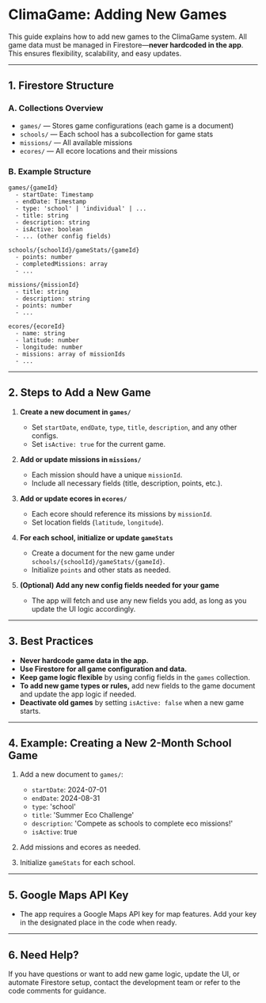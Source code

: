 # ClimaGame: Adding New Games

This guide explains how to add new games to the ClimaGame system. All game data must be managed in Firestore—**never hardcoded in the app**. This ensures flexibility, scalability, and easy updates.

---

## 1. Firestore Structure

### **A. Collections Overview**
- `games/` — Stores game configurations (each game is a document)
- `schools/` — Each school has a subcollection for game stats
- `missions/` — All available missions
- `ecores/` — All ecore locations and their missions

### **B. Example Structure**
```
games/{gameId}
  - startDate: Timestamp
  - endDate: Timestamp
  - type: 'school' | 'individual' | ...
  - title: string
  - description: string
  - isActive: boolean
  - ... (other config fields)

schools/{schoolId}/gameStats/{gameId}
  - points: number
  - completedMissions: array
  - ...

missions/{missionId}
  - title: string
  - description: string
  - points: number
  - ...

ecores/{ecoreId}
  - name: string
  - latitude: number
  - longitude: number
  - missions: array of missionIds
  - ...
```

---

## 2. Steps to Add a New Game

1. **Create a new document in `games/`**
   - Set `startDate`, `endDate`, `type`, `title`, `description`, and any other configs.
   - Set `isActive: true` for the current game.

2. **Add or update missions in `missions/`**
   - Each mission should have a unique `missionId`.
   - Include all necessary fields (title, description, points, etc.).

3. **Add or update ecores in `ecores/`**
   - Each ecore should reference its missions by `missionId`.
   - Set location fields (`latitude`, `longitude`).

4. **For each school, initialize or update `gameStats`**
   - Create a document for the new game under `schools/{schoolId}/gameStats/{gameId}`.
   - Initialize `points` and other stats as needed.

5. **(Optional) Add any new config fields needed for your game**
   - The app will fetch and use any new fields you add, as long as you update the UI logic accordingly.

---

## 3. Best Practices

- **Never hardcode game data in the app.**
- **Use Firestore for all game configuration and data.**
- **Keep game logic flexible** by using config fields in the `games` collection.
- **To add new game types or rules,** add new fields to the game document and update the app logic if needed.
- **Deactivate old games** by setting `isActive: false` when a new game starts.

---

## 4. Example: Creating a New 2-Month School Game

1. Add a new document to `games/`:
   - `startDate`: 2024-07-01
   - `endDate`: 2024-08-31
   - `type`: 'school'
   - `title`: 'Summer Eco Challenge'
   - `description`: 'Compete as schools to complete eco missions!'
   - `isActive`: true

2. Add missions and ecores as needed.
3. Initialize `gameStats` for each school.

---

## 5. Google Maps API Key

- The app requires a Google Maps API key for map features. Add your key in the designated place in the code when ready.

---

## 6. Need Help?

If you have questions or want to add new game logic, update the UI, or automate Firestore setup, contact the development team or refer to the code comments for guidance.